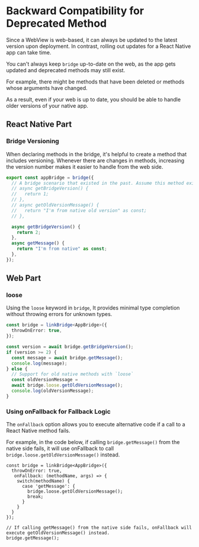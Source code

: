 # Backward Compatibility for Deprecated Method

Since a WebView is web-based, it can always be updated to the latest version upon deployment. In contrast, rolling out updates for a React Native app can take time.

You can't always keep `bridge` up-to-date on the web, as the app gets updated and deprecated methods may still exist.

For example, there might be methods that have been deleted or methods whose arguments have changed.

As a result, even if your web is up to date, you should be able to handle older versions of your native app.

## React Native Part

### Bridge Versioning
When declaring methods in the bridge, it's helpful to create a method that includes versioning. Whenever there are changes in methods, increasing the version number makes it easier to handle from the web side.

```ts
export const appBridge = bridge({
  // A bridge scenario that existed in the past. Assume this method existed in a previous version.
  // async getBridgeVersion() {
  //   return 1;
  // },
  // async getOldVersionMessage() {
  //   return "I'm from native old version" as const;
  // },

  async getBridgeVersion() {
    return 2;
  },
  async getMessage() {
    return "I'm from native" as const;
  },
});
```

## Web  Part

### loose

Using the `loose` keyword in `bridge`, It provides minimal type completion without throwing errors for unknown types.

```ts
const bridge = linkBridge<AppBridge>({
  throwOnError: true,
});

const version = await bridge.getBridgeVersion();
if (version >= 2) {
  const message = await bridge.getMessage();
  console.log(message);
} else {
  // Support for old native methods with `loose`
  const oldVersionMessage =
  await bridge.loose.getOldVersionMessage();
  console.log(oldVersionMessage);
}
```

### Using onFallback for Fallback Logic

The `onFallback` option allows you to execute alternative code if a call to a React Native method fails.

For example, in the code below, if calling `bridge.getMessage()` from the native side fails, it will use onFallback to call `bridge.loose.getOldVersionMessage()` instead.
```tsx
const bridge = linkBridge<AppBridge>({
  throwOnError: true,
   onFallback: (methodName, args) => {
    switch(methodName) {
      case 'getMessage': {
        bridge.loose.getOldVersionMessage();
        break;
      }
    }
  }
});

// If calling getMessage() from the native side fails, onFallback will execute getOldVersionMessage() instead.
bridge.getMessage(); 
```
